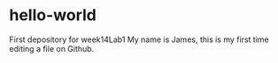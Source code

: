 # hello-world
First depository for week14Lab1
My name is James, this is my first time editing a file on Github.
